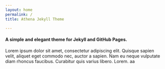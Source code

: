 ```yaml
---
layout: home
permalink: /
title: Athena Jekyll Theme

---
```

#### A simple and elegant theme for Jekyll and GitHub Pages.

Lorem ipsum dolor sit amet, consectetur adipiscing elit. Quisque sapien velit, aliquet eget commodo nec, auctor a sapien. Nam eu neque vulputate diam rhoncus faucibus. Curabitur quis varius libero. Lorem. aa
